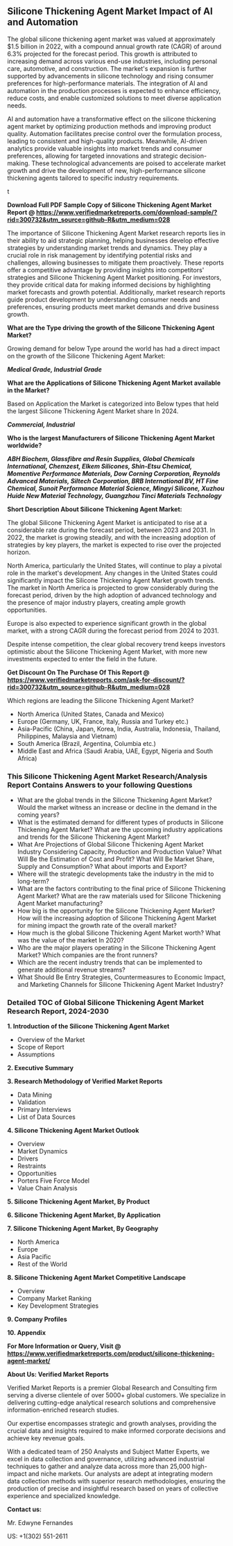 <h2>Silicone Thickening Agent Market Impact of AI and Automation</h2><p>The global silicone thickening agent market was valued at approximately $1.5 billion in 2022, with a compound annual growth rate (CAGR) of around 6.3% projected for the forecast period. This growth is attributed to increasing demand across various end-use industries, including personal care, automotive, and construction. The market's expansion is further supported by advancements in silicone technology and rising consumer preferences for high-performance materials. The integration of AI and automation in the production processes is expected to enhance efficiency, reduce costs, and enable customized solutions to meet diverse application needs.</p><p>AI and automation have a transformative effect on the silicone thickening agent market by optimizing production methods and improving product quality. Automation facilitates precise control over the formulation process, leading to consistent and high-quality products. Meanwhile, AI-driven analytics provide valuable insights into market trends and consumer preferences, allowing for targeted innovations and strategic decision-making. These technological advancements are poised to accelerate market growth and drive the development of new, high-performance silicone thickening agents tailored to specific industry requirements.</p>t</p><p id="" class=""><strong>Download Full PDF Sample Copy of Silicone Thickening Agent Market Report @ <a href="https://www.verifiedmarketreports.com/download-sample/?rid=300732&utm_source=github-R&utm_medium=028" target="_blank">https://www.verifiedmarketreports.com/download-sample/?rid=300732&utm_source=github-R&utm_medium=028</a></strong></p><p>The importance of&nbsp;Silicone Thickening Agent Market research reports lies in their ability to aid strategic planning, helping businesses develop effective strategies by understanding market trends and dynamics. They play a crucial role in risk management by identifying potential risks and challenges, allowing businesses to mitigate them proactively. These reports offer a competitive advantage by providing insights into competitors' strategies and Silicone Thickening Agent Market positioning. For investors, they provide critical data for making informed decisions by highlighting market forecasts and growth potential. Additionally, market research reports guide product development by understanding consumer needs and preferences, ensuring products meet market demands and drive business growth.</p><p><strong>What are the&nbsp;Type driving the growth of the Silicone Thickening Agent Market?</strong></p><p id="" class="">Growing demand for below Type around the world has had a direct impact on the growth of the Silicone Thickening Agent Market:</p><em><strong>Medical Grade, Industrial Grade</strong></em></p><strong>What are the&nbsp;Applications&nbsp;of Silicone Thickening Agent Market available in the Market?</strong></p><p id="" class="">Based on Application the Market is categorized into Below types that held the largest Silicone Thickening Agent Market share In 2024.</p><em><strong>Commercial, Industrial</strong></em></p><strong>Who is the largest Manufacturers of Silicone Thickening Agent Market worldwide?</strong></p><p><em><strong>ABH Biochem, Glassfibre and Resin Supplies, Global Chemicals International, Chemzest, Elkem Silicones, Shin-Etsu Chemical, Momentive Performance Materials, Dow Corning Corporation, Reynolds Advanced Materials, Siltech Corporation, BRB International BV, HT Fine Chemical, Sunoit Performance Material Science, Mingyi Silicone, Xuzhou Huide New Material Technology, Guangzhou Tinci Materials Technology</strong></em></p><p id="" class=""><strong>Short Description About Silicone Thickening Agent Market:</strong></p><p>The global Silicone Thickening Agent Market is anticipated to rise at a considerable rate during the forecast period, between 2023 and 2031. In 2022, the market is growing steadily, and with the increasing adoption of strategies by key players, the market is expected to rise over the projected horizon.</p><p>North America, particularly the United States, will continue to play a pivotal role in the market's development. Any changes in the United States could significantly impact the Silicone Thickening Agent Market growth trends. The market in North America is projected to grow considerably during the forecast period, driven by the high adoption of advanced technology and the presence of major industry players, creating ample growth opportunities.</p><p>Europe is also expected to experience significant growth in the global market, with a strong CAGR during the forecast period from 2024 to 2031.</p><p>Despite intense competition, the clear global recovery trend keeps investors optimistic about the Silicone Thickening Agent Market, with more new investments expected to enter the field in the future.</p><p id="" class=""><strong>Get Discount On The Purchase Of This Report @ <a href="https://www.verifiedmarketreports.com/ask-for-discount/?rid=300732&utm_source=github-R&utm_medium=028" target="_blank">https://www.verifiedmarketreports.com/ask-for-discount/?rid=300732&utm_source=github-R&utm_medium=028</a></strong></p>Which regions are leading the Silicone Thickening Agent Market?</p><ul><li>North America (United States, Canada and Mexico)</li><li>Europe (Germany, UK, France, Italy, Russia and Turkey etc.)</li><li>Asia-Pacific (China, Japan, Korea, India, Australia, Indonesia, Thailand, Philippines, Malaysia and Vietnam)</li><li>South America (Brazil, Argentina, Columbia etc.)</li><li>Middle East and Africa (Saudi Arabia, UAE, Egypt, Nigeria and South Africa)</li></ul><h3 id="" class="">This Silicone Thickening Agent Market Research/Analysis Report Contains Answers to your following Questions</h3><ul><li>What are the global trends in the Silicone Thickening Agent Market? Would the market witness an increase or decline in the demand in the coming years?</li><li>What is the estimated demand for different types of products in Silicone Thickening Agent Market? What are the upcoming industry applications and trends for the Silicone Thickening Agent Market?</li><li>What Are Projections of Global Silicone Thickening Agent Market Industry Considering Capacity, Production and Production Value? What Will Be the Estimation of Cost and Profit? What Will Be Market Share, Supply and Consumption? What about imports and Export?</li><li>Where will the strategic developments take the industry in the mid to long-term?</li><li>What are the factors contributing to the final price of Silicone Thickening Agent Market? What are the raw materials used for Silicone Thickening Agent Market manufacturing?</li><li>How big is the opportunity for the Silicone Thickening Agent Market? How will the increasing adoption of Silicone Thickening Agent Market for mining impact the growth rate of the overall market?</li><li>How much is the global Silicone Thickening Agent Market worth? What was the value of the market In 2020?</li><li>Who are the major players operating in the Silicone Thickening Agent Market? Which companies are the front runners?</li><li>Which are the recent industry trends that can be implemented to generate additional revenue streams?</li><li>What Should Be Entry Strategies, Countermeasures to Economic Impact, and Marketing Channels for Silicone Thickening Agent Market Industry?</li></ul><h3 id="" class="">Detailed TOC of Global Silicone Thickening Agent Market Research Report, 2024-2030</h3><p id="" class=""><strong>1. Introduction of the Silicone Thickening Agent Market</strong></p><ul><li>Overview of the Market</li><li>Scope of Report</li><li>Assumptions</li></ul><p id="" class=""><strong>2. Executive Summary</strong></p><p id="" class=""><strong>3. Research Methodology of Verified Market Reports</strong></p><ul><li>Data Mining</li><li>Validation</li><li>Primary Interviews</li><li>List of Data Sources</li></ul><p id="" class=""><strong>4. Silicone Thickening Agent Market Outlook</strong></p><ul><li>Overview</li><li>Market Dynamics</li><li>Drivers</li><li>Restraints</li><li>Opportunities</li><li>Porters Five Force Model</li><li>Value Chain Analysis</li></ul><p id="" class=""><strong>5. Silicone Thickening Agent Market, By Product</strong></p><p id="" class=""><strong>6. Silicone Thickening Agent Market, By Application</strong></p><p id="" class=""><strong>7. Silicone Thickening Agent Market, By Geography</strong></p><ul><li>North America</li><li>Europe</li><li>Asia Pacific</li><li>Rest of the World</li></ul><p id="" class=""><strong>8. Silicone Thickening Agent Market Competitive Landscape</strong></p><ul><li>Overview</li><li>Company Market Ranking</li><li>Key Development Strategies</li></ul><p id="" class=""><strong>9. Company Profiles</strong></p><p id="" class=""><strong>10. Appendix</strong></p><p id="" class=""><strong>For More Information or Query, Visit @ <a href="https://www.verifiedmarketreports.com/product/silicone-thickening-agent-market/" target="_blank">https://www.verifiedmarketreports.com/product/silicone-thickening-agent-market/</a></strong></p><p id="" class=""><strong>About Us: Verified Market Reports</strong></p><p id="" class="">Verified Market Reports is a premier Global Research and Consulting firm serving a diverse clientele of over 5000+ global customers. We specialize in delivering cutting-edge analytical research solutions and comprehensive information-enriched research studies.</p><p id="" class="">Our expertise encompasses strategic and growth analyses, providing the crucial data and insights required to make informed corporate decisions and achieve key revenue goals.</p><p id="" class="">With a dedicated team of 250 Analysts and Subject Matter Experts, we excel in data collection and governance, utilizing advanced industrial techniques to gather and analyze data across more than 25,000 high-impact and niche markets. Our analysts are adept at integrating modern data collection methods with superior research methodologies, ensuring the production of precise and insightful research based on years of collective experience and specialized knowledge.</p><p id="" class=""><strong>Contact us:</strong></p><p id="" class="">Mr. Edwyne Fernandes</p><p id="" class="">US: +1(302) 551-2611</p>